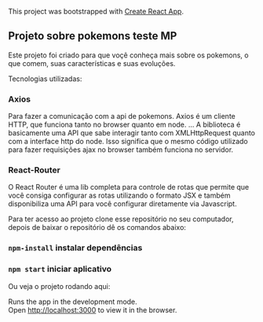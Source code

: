 This project was bootstrapped with [Create React App](https://github.com/facebook/create-react-app).

## Projeto sobre pokemons teste MP

Este projeto foi criado para que voçê conheça mais sobre os pokemons, o que comem, suas características e suas evoluções.

Tecnologias utilizadas:

### Axios
Para fazer a comunicação com a api de pokemons. Axios é um cliente HTTP, que funciona tanto no browser quanto em node. ... A biblioteca é basicamente uma API que sabe interagir tanto com XMLHttpRequest quanto com a interface http do node. Isso significa que o mesmo código utilizado para fazer requisições ajax no browser também funciona no servidor.

### React-Router
O React Router é uma lib completa para controle de rotas que permite que você consiga configurar as rotas utilizando o formato JSX e também disponibiliza uma API para você configurar diretamente via Javascript.

Para ter acesso ao projeto clone esse repositório no seu computador, depois de baixar o repositório dê os comandos abaixo:

### `npm-install` instalar dependências

### `npm start` iniciar aplicativo

Ou veja o projeto rodando aqui: 

Runs the app in the development mode.<br />
Open [http://localhost:3000](http://localhost:3000) to view it in the browser.


